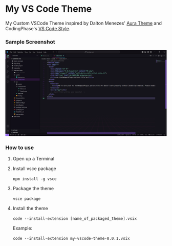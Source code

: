 # My VS Code Theme

My Custom VSCode Theme inspired by Dalton Menezes' [Aura Theme](https://github.com/daltonmenezes/aura-theme)
and CodingPhase's [VS Code Style](https://github.com/codingphasedotcom/codingphase-style-vs-code).

### Sample Screenshot

![Sample](sample.png)

### How to use

1. Open up a Terminal
2. Install vsce package

   `npm install -g vsce`

3. Package the theme

   `vsce package`

4. Install the theme

   `code --install-extension [name_of_packaged_theme].vsix`

   Example:

   `code --install-extension my-vscode-theme-0.0.1.vsix`
